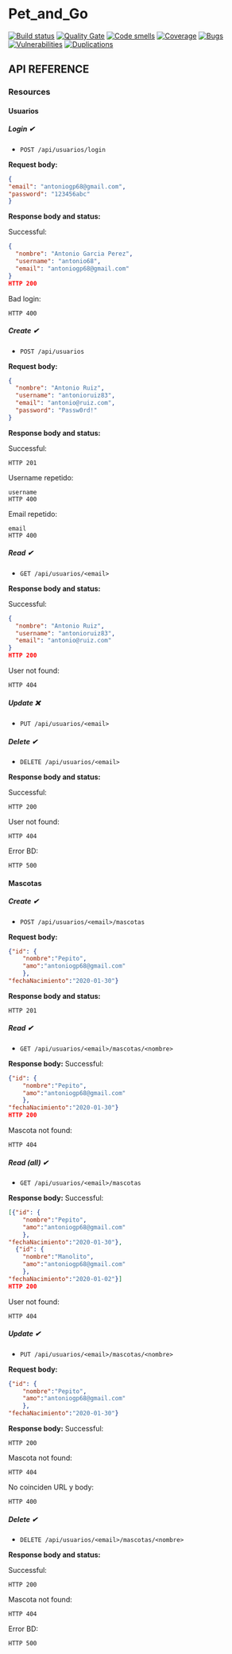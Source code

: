 #  Pet_and_Go

[![Build status](https://travis-ci.com/ceraalex99/Pet_and_Go.svg?branch=staging)](https://travis-ci.com/ceraalex99/Pet_and_Go)
[![Quality Gate](https://sonarcloud.io/api/project_badges/measure?project=ceraalex99_Pet_and_Go&metric=alert_status&branch=staging)](https://sonarcloud.io/dashboard?branch=staging&id=ceraalex99_Pet_and_Go)
[![Code smells](https://sonarcloud.io/api/project_badges/measure?project=ceraalex99_Pet_and_Go&metric=code_smells&branch=staging)](https://sonarcloud.io/project/issues?branch=staging&id=ceraalex99_Pet_and_Go&resolved=false&types=CODE_SMELL)
[![Coverage](https://sonarcloud.io/api/project_badges/measure?project=ceraalex99_Pet_and_Go&metric=coverage&branch=staging)](https://sonarcloud.io/component_measures?branch=staging&id=ceraalex99_Pet_and_Go&metric=coverage)
[![Bugs](https://sonarcloud.io/api/project_badges/measure?project=ceraalex99_Pet_and_Go&metric=bugs&branch=staging)](https://sonarcloud.io/project/issues?branch=staging&id=ceraalex99_Pet_and_Go&resolved=false&types=BUG)
[![Vulnerabilities](https://sonarcloud.io/api/project_badges/measure?project=ceraalex99_Pet_and_Go&metric=vulnerabilities&branch=staging)](https://sonarcloud.io/project/issues?branch=staging&id=ceraalex99_Pet_and_Go&resolved=false&types=VULNERABILITY)
[![Duplications](https://sonarcloud.io/api/project_badges/measure?project=ceraalex99_Pet_and_Go&metric=duplicated_lines_density&branch=staging)](https://sonarcloud.io/component_measures?branch=staging&id=ceraalex99_Pet_and_Go&metric=duplicated_lines_density&view=list)

## API REFERENCE

### Resources

#### Usuarios

##### Login ✔

- `POST /api/usuarios/login`

**Request body:**
```json
{
"email": "antoniogp68@gmail.com",
"password": "123456abc"
}
```

**Response body and status:**

Successful:
```json
{
  "nombre": "Antonio Garcia Perez",
  "username": "antonio68",
  "email": "antoniogp68@gmail.com"
}
HTTP 200
```
Bad login:
```
HTTP 400
```

##### Create ✔

- `POST /api/usuarios `

**Request body:**
```json
{
  "nombre": "Antonio Ruiz",
  "username": "antonioruiz83",
  "email": "antonio@ruiz.com",
  "password": "Passw0rd!"
}
```

**Response body and status:**

Successful:
```
HTTP 201
```
Username repetido:
```
username
HTTP 400
```
Email repetido:
```
email
HTTP 400
```


##### Read ✔

- `GET /api/usuarios/<email>`

**Response body and status:**

Successful:
```json
{
  "nombre": "Antonio Ruiz",
  "username": "antonioruiz83",
  "email": "antonio@ruiz.com"
}
HTTP 200
``` 
User not found:
```
HTTP 404
```

##### Update ❌

- `PUT /api/usuarios/<email>`



##### Delete ✔

- `DELETE /api/usuarios/<email>`

**Response body and status:**

Successful:
```
HTTP 200
```
User not found:
```
HTTP 404
```
Error BD:
```
HTTP 500
```

#### Mascotas

##### Create ✔

- `POST /api/usuarios/<email>/mascotas`

**Request body:**
```json
{"id": {
	"nombre":"Pepito",
	"amo":"antoniogp68@gmail.com"
	},
"fechaNacimiento":"2020-01-30"}
```

**Response body and status:**
```
HTTP 201
```

##### Read ✔

- `GET /api/usuarios/<email>/mascotas/<nombre>`

**Response body:**
Successful:
```json
{"id": {
	"nombre":"Pepito",
	"amo":"antoniogp68@gmail.com"
	},
"fechaNacimiento":"2020-01-30"}
HTTP 200
```

Mascota not found:
```
HTTP 404
```

##### Read (all) ✔

- `GET /api/usuarios/<email>/mascotas`

**Response body:**
Successful:
```json
[{"id": {
	"nombre":"Pepito",
	"amo":"antoniogp68@gmail.com"
	},
"fechaNacimiento":"2020-01-30"},
  {"id": {
    "nombre":"Manolito",
    "amo":"antoniogp68@gmail.com"
    },
"fechaNacimiento":"2020-01-02"}]
HTTP 200
```
User not found:
```
HTTP 404
```

##### Update ✔

- `PUT /api/usuarios/<email>/mascotas/<nombre>`

**Request body:**
```json
{"id": {
	"nombre":"Pepito",
	"amo":"antoniogp68@gmail.com"
	},
"fechaNacimiento":"2020-01-30"}
```

**Response body:**
Successful:
```
HTTP 200
```
Mascota not found:
```
HTTP 404
```
No coinciden URL y body:
```
HTTP 400
```

##### Delete ✔

- `DELETE /api/usuarios/<email>/mascotas/<nombre>`

**Response body and status:**

Successful:
```
HTTP 200
```
Mascota not found:
```
HTTP 404
```
Error BD:
```
HTTP 500
```